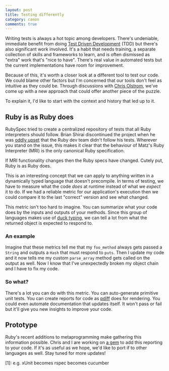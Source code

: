```yaml
---
layout: post
title: Testing differently
category: canon
comments: true
---
```


Writing tests is always a hot topic among developers. There's undeniable, immediate benefit from doing [Test Driven Development](http://en.wikipedia.org/wiki/Test-driven_development) (TDD) but there's also significant work involved. It's a habit that needs training, a separate collection of skills and frameworks to learn, and is often dismissed as "extra" work that's "nice to have". There's real value in automated tests but the current implementations have room for improvement.

Because of this, it's worth a closer look at a different tool to test our code. We could blame other factors but I'm concerned that our tools don't feel as intuitive as they could be. Through discussions with [Chris Olstrom](github.com/colstrom), we've come up with a new approach that could offer another piece of the puzzle.

To explain it, I'd like to start with the context and history that led up to it.

## Ruby is as Ruby does

RubySpec tried to create a centralized repository of tests that all Ruby interpreters should follow. Brian Shirai discontinued the project when he was [oddly upset](http://rubini.us/2014/12/31/matz-s-ruby-developers-don-t-use-rubyspec/) that the Ruby dev team didn't follow his tests. Wherever you stand on the issue, this makes it clear that the behaviour of Matz's Ruby Interpreter (MRI) is the only canonical Ruby specification.

If MRI functionality changes then the Ruby specs have changed. Cutely put, Ruby is as Ruby does.

This is an interesting concept that we can apply to anything written in a dynamically typed language that doesn't precompile. In terms of testing, we have to measure what the code *does* at runtime instead of what we *expect* it to do. If we had a reliable metric for our application's execution then we could compare it to the last "correct" version and see what changed.

This metric isn't too hard to imagine. You can summarize what your code does by the inputs and outputs of your methods. Since this group of languages makes use of [duck typing](http://en.wikipedia.org/wiki/Duck_typing), we can tell a lot from what the returned object is expected to respond to.

### An example

Imagine that these metrics tell me that my `foo_method` always gets passed a `String` and outputs a `Hash` that must respond to `puts`. Then I update my code and it now tells me my custom `parse_array` method gets called on the output as well. Now I know that I've unexpectedly broken my object chain and I have to fix my code.

### So what?

There's a lot you can do with this metric. You can auto-generate primitive unit tests. You can create reports for code as [pdiff](http://mattjibson.com/blog/2013/06/11/perceptual-diffs-at-stack-overflow/) does for rendering. You could even automate documentation that updates itself. It won't pass or fail but it'll give you new insights to improve your code.

## Prototype

Ruby's recent additions to metaprogramming make gathering this information possible. Chris and I are working on [a gem](https://github.com/colstrom/canon) to add this reporting to your code. If it's as useful as we hope, we'd like to port if to other languages as well. Stay tuned for more updates!

[1]: e.g. xUnit becomes rspec becomes cucumber
